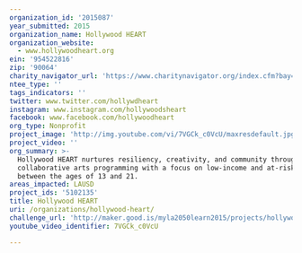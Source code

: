 ```yaml
---
organization_id: '2015087'
year_submitted: 2015
organization_name: Hollywood HEART
organization_website:
  - www.hollywoodheart.org
ein: '954522816'
zip: '90064'
charity_navigator_url: 'https://www.charitynavigator.org/index.cfm?bay=search.profile&ein=954522816'
ntee_type: ''
tags_indicators: ''
twitter: www.twitter.com/hollywdheart
instagram: www.instagram.com/hollywoodsheart
facebook: www.facebook.com/hollywoodheart
org_type: Nonprofit
project_image: 'http://img.youtube.com/vi/7VGCk_c0VcU/maxresdefault.jpg'
project_video: ''
org_summary: >-
  Hollywood HEART nurtures resiliency, creativity, and community through
  collaborative arts programming with a focus on low-income and at-risk youth
  between the ages of 13 and 21.
areas_impacted: LAUSD
project_ids: '5102135'
title: Hollywood HEART
uri: /organizations/hollywood-heart/
challenge_url: 'http://maker.good.is/myla2050learn2015/projects/hollywoodheart.html'
youtube_video_identifier: 7VGCk_c0VcU

---
```

